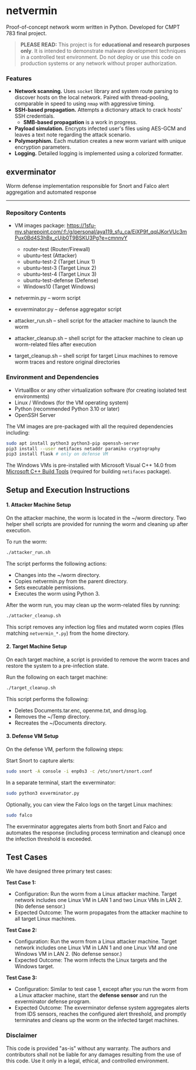 # netvermin
Proof-of-concept network worm written in Python. Developed for CMPT 783 final project.

> **PLEASE READ:** This project is for **educational and research purposes only**. It is intended to demonstrate malware development techniques in a controlled test environment. Do not deploy or use this code on production systems or any network without proper authorization.

### Features

- **Network scanning.** Uses `socket` library and system route parsing to discover hosts on the local network. Paired with thread-pooling, comparable in speed to using `nmap` with aggressive timing.
- **SSH-based propagation.** Attempts a dictionary attack to crack hosts' SSH credentials.
  - **SMB-based propagation** is a work in progress.
- **Payload simulation.** Encrypts infected user's files using AES-GCM and leaves a text note regarding the attack scenario.
- **Polymorphism.** Each mutation creates a new worm variant with unique encryption parameters.
- **Logging.** Detailed logging is implemented using a colorized formatter.

## exverminator

Worm defense implementation responsible for Snort and Falco alert aggregation and automated response

---

### Repository Contents
- VM images package: https://1sfu-my.sharepoint.com/:f:/g/personal/aya119_sfu_ca/EiXP9f_qqlJKorVUc3mPux0Bd4S3hBx_cUjb0T9BSKU3Pg?e=cmnnvY 
  - router-test (Router/Firewall) 
  - ubuntu-test (Attacker) 
  - ubuntu-test-2 (Target Linux 1)
  - ubuntu-test-3 (Target Linux 2)
  - ubuntu-test-4 (Target Linux 3)
  - ubuntu-test-defense (Defense)
  - Windows10 (Target Windows)
  
- netvermin.py – worm script

- exverminator.py – defense aggregator script

- attacker_run.sh – shell script for the attacker machine to launch the worm

- attacker_cleanup.sh – shell script for the attacker machine to clean up worm-related files after execution

- target_cleanup.sh – shell script for target Linux machines to remove worm traces and restore original directories


### Environment and Dependencies
  
- VirtualBox or any other virtualization software (for creating isolated test environments)
- Linux / Windows (for the VM operating system)
- Python (recommended Python 3.10 or later)
- OpenSSH Server
  
The VM images are pre-packaged with all the required dependencies including:
```bash
sudo apt install python3 python3-pip openssh-server
pip3 install --user netifaces netaddr paramiko cryptography
pip3 install flask # only on defense VM
```

The Windows VMs is pre-installed with Microsoft Visual C++ 14.0 from [Microsoft C++ Build Tools](https://visualstudio.microsoft.com/visual-cpp-build-tools/) (required for building `netifaces` package).


## Setup and Execution Instructions

#### 1. Attacker Machine Setup
On the attacker machine, the worm is located in the ~/worm directory. Two helper shell scripts are provided for running the worm and cleaning up after execution.

To run the worm:
```bash
./attacker_run.sh
```

The script performs the following actions:
- Changes into the ~/worm directory.
- Copies netvermin.py from the parent directory.
- Sets executable permissions.
- Executes the worm using Python 3.

After the worm run, you may clean up the worm-related files by running:
```bash
./attacker_cleanup.sh
```

This script removes any infection log files and mutated worm copies (files matching `netvermin_*.py`) from the home directory.

#### 2. Target Machine Setup
On each target machine, a script is provided to remove the worm traces and restore the system to a pre-infection state.

Run the following on each target machine:
```bash
./target_cleanup.sh
```

This script performs the following:
- Deletes Documents.tar.enc, openme.txt, and dmsg.log.
- Removes the ~/Temp directory.
- Recreates the ~/Documents directory.

#### 3. Defense VM Setup

On the defense VM, perform the following steps:

Start Snort to capture alerts:

```bash
sudo snort -A console -i enp0s3 -c /etc/snort/snort.conf
```

In a separate terminal, start the exverminator:
```bash
sudo python3 exverminator.py
```

Optionally, you can view the Falco logs on the target Linux machines:
```bash
sudo falco
```

The exverminator aggregates alerts from both Snort and Falco and automates the response (including process termination and cleanup) once the infection threshold is exceeded.

## Test Cases

We have designed three primary test cases:

**Test Case 1:**  
- Configuration: Run the worm from a Linux attacker machine. Target network includes one Linux VM in LAN 1 and two Linux VMs in LAN 2. (No defense sensor.)
- Expected Outcome: The worm propagates from the attacker machine to all target Linux machines.

**Test Case 2:**  
- Configuration: Run the worm from a Linux attacker machine. Target network includes one Linux VM in LAN 1 and one Linux VM and one Windows VM in LAN 2. (No defense sensor.)
- Expected Outcome: The worm infects the Linux targets and the Windows target.

**Test Case 3:**  
- Configuration: Similar to test case 1, except after you run the worm from a Linux attacker machine, start the **defense sensor** and run the exverminator defense program.
- Expected Outcome: The exverminator defense system aggregates alerts from IDS sensors, reaches the configured alert threshold, and promptly terminates and cleans up the worm on the infected target machines.


### Disclaimer

This code is provided "as-is" without any warranty. The authors and contributors shall not be liable for any damages resulting from the use of this code. Use it only in a legal, ethical, and controlled environment.
